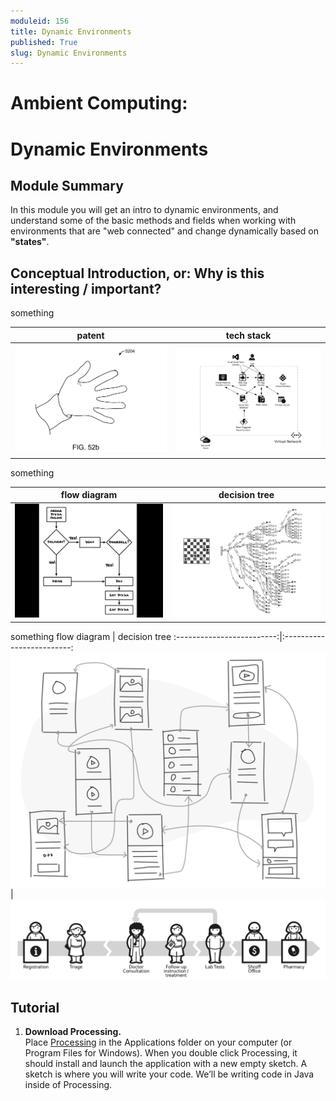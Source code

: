```yaml
---
moduleid: 156
title: Dynamic Environments
published: True
slug: Dynamic Environments
---
```


Ambient Computing:
===========================================

# Dynamic Environments
## Module Summary
In this module you will get an intro to dynamic environments, and understand some of the basic methods and fields when working with environments that are "web connected" and change dynamically based on **"states"**.

## Conceptual Introduction, or: Why is this interesting / important?
something

patent        | tech stack  
:-------------------------:|:-------------------------:
![](images/dynamic-environments-5.gif)  |  ![](images/dynamic-environments-6.gif)  

something

flow diagram        | decision tree
:-------------------------:|:-------------------------:
![](images/dynamic-environments-3.gif)  |  ![](images/dynamic-environments-4.gif)  

something
flow diagram        | decision tree
:-------------------------:|:-------------------------:
![](images/dynamic-environments-2.gif)  |  ![](images/dynamic-environments-1.gif)  

## Tutorial

1. **Download Processing.**  
Place [Processing](https://processing.org/download) in the Applications folder on your computer (or Program Files for Windows). When you double click Processing, it should install and launch the application with a new empty sketch. A sketch is where you will write your code. We’ll be writing code in Java inside of Processing.
